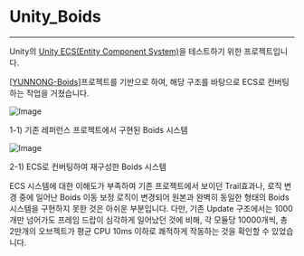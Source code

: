 # Unity_Boids
---
Unity의 [Unity ECS(Entity Component System)](https://unity.com/kr/blog/engine-platform/on-dots-entity-component-system)을 테스트하기 위한 프로젝트입니다.

[[YUNNONG-Boids](https://github.com/BongYunnong/CodingExpress)]프로젝트를 기반으로 하여, 해당 구조를 바탕으로 ECS로 컨버팅하는 작업을 거쳤습니다.

![Image](https://github.com/user-attachments/assets/d576d961-cf5d-4444-a894-4fd7750096dc)

1-1) 기존 레퍼런스 프로젝트에서 구현된 Boids 시스템

![Image](https://github.com/user-attachments/assets/359a0262-64e8-40e2-80d3-d9c32f83d9de)

2-1) ECS로 컨버팅하여 재구성한 Boids 시스템

ECS 시스템에 대한 이해도가 부족하여 기존 프로젝트에서 보이던 Trail효과나, 로직 변경 중에 일어난 Boids 이동 보정 로직이 변경되어 원본과 완벽히 동일한 형태의 Boids 시스템을 구현하지 못한 것은 아쉬운 부분입니다.
다만, 기존 Update 구조에서는 1000개만 넘어가도 프레임 드랍이 심각하게 일어났던 것에 비해, 각 모듈당 10000개씩, 총 2만개의 오브젝트가 평균 CPU 10ms 이하로 쾌적하게 작동하는 것을 확인할 수 있었습니다.
